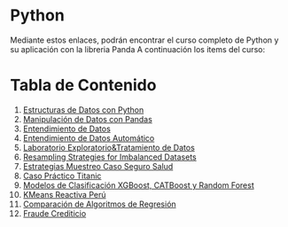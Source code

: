 # Python

Mediante estos enlaces, podrán encontrar el curso completo de Python y su aplicación con la libreria Panda
A continuación los items del curso:
<h1> Tabla de Contenido</h1>
<ol>
  <li><a href="https://github.com/dsenisse/Python-test/blob/main/1.%20Estructuras%20de%20Datos%20con%20Python%20.ipynb" target="_blank">Estructuras de Datos con Python</a></li>
  <li><a href="https://github.com/dsenisse/Python-test/blob/main/2.%20Manipulaci%C3%B3n%20de%20datos%20con%20Pandas.ipynb" target="_blank">Manipulación de Datos con Pandas</a></li>
  <li><a href="https://github.com/dsenisse/Python-test/blob/main/3.%20Entendimiento%20de%20Datos.ipynb" target="_blank">Entendimiento de Datos</a></li>
  <li><a href="https://github.com/dsenisse/Python-test/blob/main/4.%20Entendimiento_de_Datos_Autom%C3%A1tico.ipynb" target="_blank">Entendimiento de Datos Automático</a></li>
  <li><a href="https://github.com/dsenisse/Python-test/blob/main/5.%20Laboratorio_Exploratorio_%26_Tratamiento_de_Datos_vf.ipynb" target="_blank">Laboratorio Exploratorio&Tratamiento de Datos</a></li>
  <li><a href="https://github.com/dsenisse/Python-test/blob/main/6.%20resampling-strategies-for-imbalanced-datasets.ipynb" target="_blank">Resampling Strategies for Imbalanced Datasets</a></li>
  <li><a href="https://github.com/dsenisse/Python-test/blob/main/7.%20Estrategias_Muestreo_Caso_Seguro_Salud.ipynb" target="_blank">Estrategias Muestreo Caso Seguro Salud</a></li>
  <li><a href="https://github.com/dsenisse/Python-test/blob/main/8.%20Daniel_Senisse_Caso_Pr%C3%A1ctico_Titanic.ipynb" target="_blank">Caso Práctico Titanic</a></li>
  <li><a href="https://github.com/dsenisse/Python-test/blob/main/9.%20MODELOS%20DE%20CLASIFICACION%20XGBOOST%2C%20CATBOOST%20Y%20RANDOM%20FOREST%20SDC.ipynb" target="_blank">Modelos de Clasificación XGBoost, CATBoost y Random Forest</a></li>
  <li><a href="https://github.com/dsenisse/Python-test/blob/main/10.%20K%20Means%20Reactiva%20Per%C3%BA%20v2.ipynb" target="_blank">KMeans Reactiva Perú</a></li>
  <li><a href="https://github.com/dsenisse/Python-test/blob/main/11.%20Comparaci%C3%B3n%20de%20Algoritmos%20de%20Regresi%C3%B3n.ipynb" target="_blank">Comparación de Algoritmos de Regresión</a></li>
  <li><a href="https://colab.research.google.com/drive/1m-YaF14odll6_JYrcfUsJnPjIldcDxTH#scrollTo=7_9aC9nJz6L3" target="_blank">Fraude Crediticio</a></li>
</ol>
